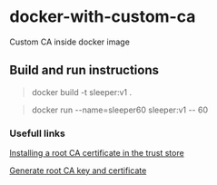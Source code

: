 # docker-with-custom-ca
Custom CA inside docker image

## Build and run instructions 

> docker build -t sleeper:v1 .

> docker run --name=sleeper60 sleeper:v1 -- 60


### Usefull links

[Installing a root CA certificate in the trust store](https://ubuntu.com/server/docs/security-trust-storev)

[Generate root CA key and certificate](https://www.ibm.com/docs/en/runbook-automation?topic=certificate-generate-root-ca-key)